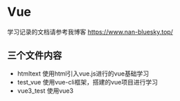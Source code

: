 # Vue

学习记录的文档请参考我博客  https://www.nan-bluesky.top/

## 三个文件内容
 
- htmltext  使用html引入vue.js进行的vue基础学习
- test_vue  使用vue-cli框架，搭建的vue项目进行学习
- vue3_test 使用vue3

